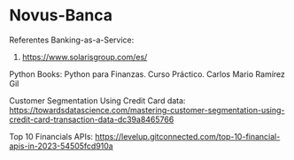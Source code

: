 # Novus-Banca

Referentes Banking-as-a-Service:
1. https://www.solarisgroup.com/es/

Python Books:
Python para Finanzas. Curso Práctico. Carlos Mario Ramírez Gil

Customer Segmentation Using Credit Card data:
https://towardsdatascience.com/mastering-customer-segmentation-using-credit-card-transaction-data-dc39a8465766

Top 10 Financials APIs: https://levelup.gitconnected.com/top-10-financial-apis-in-2023-54505fcd910a
